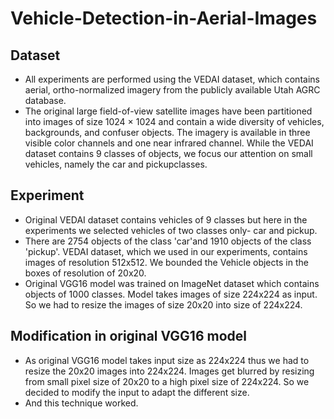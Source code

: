 # Vehicle-Detection-in-Aerial-Images

## Dataset
* All experiments are performed using the VEDAI dataset, which contains aerial, ortho-normalized imagery from the publicly available Utah AGRC database.
* The original large field-of-view satellite images have been partitioned into images of size 1024 × 1024 and contain a wide diversity of vehicles, backgrounds,
and confuser objects. The imagery is available in three visible color channels and one near infrared channel. While the VEDAI dataset contains 9 classes of
objects, we focus our attention on small vehicles, namely the car and pickupclasses.

## Experiment
* Original VEDAI dataset contains vehicles of 9 classes but here in the experiments we selected vehicles of two classes only- car and pickup. 
* There are 2754 objects of the class 'car'and 1910 objects of the class 'pickup'. VEDAI dataset, which we used in our experiments, contains images of resolution 512x512. We bounded the Vehicle objects in the boxes of resolution of 20x20.
* Original VGG16 model was trained on ImageNet dataset which contains objects of 1000 classes. Model takes images of size 224x224 as input. So we had to resize the images of size 20x20 into size of 224x224.


## Modification in original VGG16 model
* As original VGG16 model takes input size as 224x224 thus we had to resize the 20x20 images into 224x224. Images get blurred by resizing from small pixel size
of 20x20 to a high pixel size of 224x224. So we decided to modify the input to adapt the different size. 
* And this technique worked.
